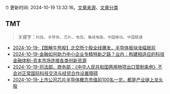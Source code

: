 :alarm_clock: 更新时间: 2024-10-19 13:32:16。[文章来源](/README.md)、[文章分类](/TAGS.md)

## TMT


> 关键字：`科技`、`半导体`、`芯片`、`电信`、`集成电路`、`中国移动`、`中国联通`



- [2024-10-19-【图解牛熊股】北交所个股全线爆发，半导体板块涨幅居前](https://www.cls.cn/detail/1830887) 
- [2024-10-19-金融如何助力中小企业专精特新之路？业内：构建相适应的科技金融体制-资本市场连接各类创新资源](https://www.cls.cn/detail/1830793) 
- [2024-10-19-司法部、商务部：《中华人民共和国两用物项出口管制条例》不会对正常国际科技交流与经贸合作设置障碍](https://www.cls.cn/detail/1830983) 
- [2024-10-19-上市公司芯片半导体概念市值前100名一览，都是产业链上龙头股](https://xueqiu.com/4203312072/308693261) 
